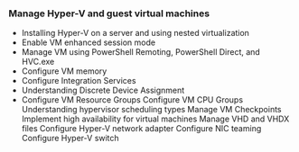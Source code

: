 
### Manage Hyper-V and guest virtual machines
- Installing Hyper-V on a server and using nested virtualization
- Enable VM enhanced session mode
- Manage VM using PowerShell Remoting, PowerShell Direct, and HVC.exe
- Configure VM memory
- Configure Integration Services
- Understanding Discrete Device Assignment
- Configure VM Resource Groups
Configure VM CPU Groups
Understanding hypervisor scheduling types
Manage VM Checkpoints
Implement high availability for virtual machines
Manage VHD and VHDX files
Configure Hyper-V network adapter
Configure NIC teaming
Configure Hyper-V switch
